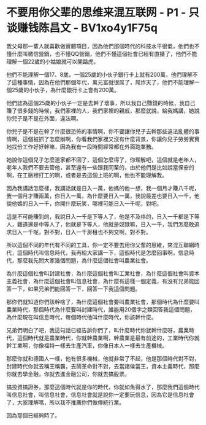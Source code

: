 # 不要用你父辈的思维来混互联网 - P1 - 只谈赚钱陈昌文 - BV1xo4y1F75q

我父母那一輩人就喜歡做實體項目，因為他們那個時代的科技水平很低，他們也不懂什麼叫微信營銷，也不懂QQ營銷，他們不懂這個社會已經有直播了，他們不能理解一個22歲的小姑娘就可以開路虎。

他們不能理解一個17、8歲，一個25歲的小伙子銀行卡上就有200萬，他們理解不了這種事情，因為在他們那個年代，萬元富就很屌了，屌炸天了，他們不能理解一個25歲的小伙子，為什麼銀行卡上會有200萬。

他們認為這個25歲的小伙子一定是去幹了壞事，所以我自己賺錢的時候，我自己賺了很多錢的時候，我們家裡的人，我們家裡的親戚，那麼就說，給我媽講，她說你兒子是不是在外面，違法啊。

你兒子是不是在幹了什麼很恐怖的事情啊，你不要讓你兒子去幹那些違法亂體的事情啊，這個被抓了怎麼辦啊，你看我們家裡又沒有什麼背景，你讓你兒子勞勞實實地找份工作好好幹嘛，因為我有一段時間經常都在外面跑業務。

她說你這個兒子怎麼連家都不回了，這個怎麼得了，你理解吧，這個就是老年人，老年人我們不要去管他，甚至還有一些跟我同輩的，由於他們是比如說當保安的啊，在工廠裡打工的啊，或者是去這個上班的啊，他也不能理解我。

因為我講話怎麼樣，我講話就是日入一萬，他媽的他一想，我一個月才賺八千呢，我一個月才賺兩萬，你日入一萬，為什麼要日入一萬，我說最差也要日入一千，他說他媽的日入一千，你開什麼玩笑，哪裡可能日入一千呢，對吧。

這是不可能賺到的，我說日入一千是下等人了，他是不及格的，日入一千都是下等人，難道還是中等人了，他就是下等人，他就是奴隸嘛，日入一千，我們怎麼敢追求日入一千呢，對不對，日入一千房租也不夠交啊，對不對。

所以這個不同的年代有不同的工具，你一定不要去用你父輩的思維，來混互聯網時代，這個時代叫信息時代，我再給大家講一下，這個時代是怎麼回事啊，信息時代，那麼我先問大家幾個問題，為什麼這個社會叫農業社會。

為什麼這個社會叫封建社會，為什麼這個社會叫工業社會，為什麼這個社會叫資本主義社會，為什麼這個社會叫信息社會，為什麼有這樣一個定義，有沒有兄弟能回答一下，如果兄弟們能回答一下，回答一下我這個問題。

那你們就知道你們該幹啥了，為什麼這個社會要叫農業社會，那個時代為什麼要叫農業時代，那個時代為什麼要叫封建時代，誰能用20個字之類回答我這個問題，為什麼現在叫信息時代，每個時代他叫什麼時代，你該幹什麼。

兄弟們明白了吧，我這句話已經告訴你們了，叫什麼時代你就幹什麼呀，農業時代，這個時代就是農業時代，你就幹農業啊，幹農業是最有前途的，工業時代你就幹工業啊，你像福特一樣去生產汽車，你像日本人一樣去生產機械。

那麼你就和德國人一樣，他有很多機械，他就非常了不起，他是那個時代對不對，封建時代你就去稱王稱霸，去鬧革命對不對，去當諸侯當王，資本主義時代，那麼你就去學金融，你就去進金融公司，你就去搞股票。

搞投資搞證券，那麼這個時代就是你的時代，你就如魚得水了，那麼我們這個時代叫信息社會，叫信息社會，信息社會就是說你一定要玩信息，因為它是信息社會了，大家理解嗎，所以我不推薦你們做傳統行業。

因為那個已經夠時了。